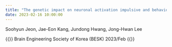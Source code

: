 ```yaml
---
title: "The genetic impact on neuronal activation impulsive and behavior in ADHD"
date: 2023-02-16 10:00:00
---
```


Soohyun Jeon, Jae-Eon Kang, Jundong Hwang, Jong-Hwan Lee

{{<format bright-green>}}
Brain Engineering Society of Korea (BESK) 2023/Feb
{{</format>}}
